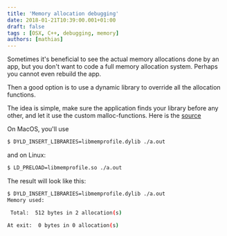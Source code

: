```yaml
---
title: 'Memory allocation debugging'
date: 2018-01-21T10:39:00.001+01:00
draft: false
tags : [OSX, C++, debugging, memory]
authors: [mathias]
---
```


Sometimes it's beneficial to see the actual memory allocations done by an app, but you don't want to code a full memory allocation system. Perhaps you cannot even rebuild the app.

Then a good option is to use a dynamic library to override all the allocation functions.

The idea is simple, make sure the application finds your library before any other, and let it use the custom malloc-functions. Here is the [source](https://github.com/JCash/memprofile)

On MacOS, you'll use

```bash
$ DYLD_INSERT_LIBRARIES=libmemprofile.dylib ./a.out
```

and on Linux:

```bash
$ LD_PRELOAD=libmemprofile.so ./a.out
```

The result will look like this:

```bash
$ DYLD_INSERT_LIBRARIES=libmemprofile.dylib ./a.out
Memory used:

 Total:  512 bytes in 2 allocation(s)

At exit:  0 bytes in 0 allocation(s)
```
